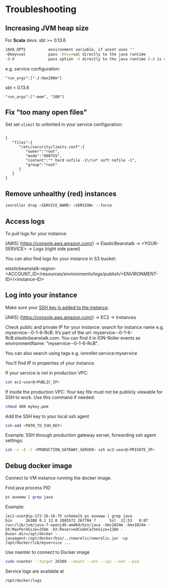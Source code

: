 # Troubleshooting
## Increasing JVM heap size
For **Scala** devs: sbt >= 0.13.6
```bash
JAVA_OPTS          environment variable, if unset uses ""
-Dkey=val          pass -Dkey=val directly to the java runtime
-J-X               pass option -X directly to the java runtime (-J is stripped)
```
e.g. service configuration:
<pre><code>"run_args":["-J-Xmx200m"]</code></pre>
sbt < 0.13.6
<pre><code>"run_args":["-mem", "200"]</code></pre>

## Fix "too many open files" 
Set set `ulimit` to unlimited in your service configuration:

<pre><code>
{
   "files":{
      "/etc/security/limits.conf":{
         "owner":"root",
         "mode":"000755",
         "content":"* hard nofile -1\r\n* soft nofile -1",
         "group":"root"
      }
   }
}
</code></pre>

## Remove unhealthy (red) instances
```bash
ionroller drop <SERVICE_NAME> <VERSION> --force
```

## Access logs
To pull logs for your instance:

[AWS] (https://console.aws.amazon.com/) -> ElasticBeanstalk -> \<YOUR-SERVICE\> -> Logs (right side panel)

You can also find logs for your instance in S3 bucket:

elasticbeanstalk-region-\<ACCOUNT_ID\>/resources/environments/logs/publish/\<ENVIRONMENT-ID\>/\<instance-ID\>

## Log into your instance
Make sure your [SSH key is added to the instance](deployingServices.md#create-ssh-keys-to-enable-logging-in-to-the-amazon-ec2-instances).

[AWS] (https://console.aws.amazon.com/) -> EC2 -> Instances

Check public and private IP for your instance: search for instance name e.g. myservice--0-1-6-RcB. It’s part of the url: myservice--0-1-6-RcB.elasticbeanstalk.com. You can find it in ION-Roller events as environmentName: "myservice--0-1-6-RcB".


You can also search using tags e.g. ionroller:service:myservice


You’ll find IP in properties of your instance.

If your service is not in production VPC:
```bash
ssh ec2-user@<PUBLIC_IP>
```

If inside the production VPC:
Your key file must not be publicly viewable for SSH to work. Use this command if needed:
```bash
chmod 400 mykey.pem
```
Add the SSH key to your local ssh agent
```bash
ssh-add <PATH_TO_SSH_KEY>
```

Example: SSH through production gateway server, forwarding ssh agent settings:
```bash
ssh -v -A -t <PRODUCTION_GATEWAY_SERVER> ssh ec2-user@<PRIVATE_IP>
```

## Debug docker image
Connect to VM instance running the docker image.

Find java process PID
```bash
ps auxwww | grep java
```
Example:
<pre><code>[ec2-user@ip-172-16-16-75 schema]$ ps auxwww | grep java
bin      26388 0.1 13.0 2085572 267704 ?      Ssl  12:53   0:07 /usr/lib/jvm/java-7-openjdk-amd64/bin/java -Xms1024m -Xmx1024m -XX:MaxPermSize=256m -XX:ReservedCodeCacheSize=128m -Duser.dir=/opt/docker -javaagent:/opt/docker/bin/../newrelic/newrelic.jar -cp /opt/docker/lib/myservice ...</code></pre>
Use nsenter to connect to Docker image
```bash
sudo nsenter --target 26388 --mount --uts --ipc --net --pid
```
Service logs are available at
```bash
/opt/docker/logs
```
